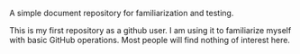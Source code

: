 A simple document repository for familiarization and testing.

This is my first repository as a github user. I am using it to familiarize myself with basic GitHub operations. Most people will find nothing of interest here.
